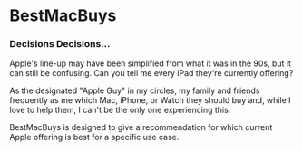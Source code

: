 # BestMacBuys

### Decisions Decisions...
<p>Apple's line-up may have been simplified from what it was in the 90s, but it can still be confusing. Can you tell me every iPad they're currently offering?</p>
<p>As the designated "Apple Guy" in my circles, my family and friends frequently as me which Mac, iPhone, or Watch they should buy and, while I love to help them, I can't be the only one experiencing this.</p>
<p> BestMacBuys is designed to give a recommendation for which current Apple offering is best for a specific use case. </p>
